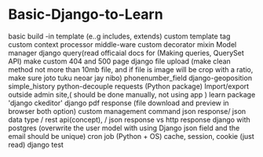# Basic-Django-to-Learn
basic build -in template (e..g includes, extends)
custom template tag
custom context processor
middle-ware
custom decorator
mixin
Model manager
django query(read officaial docs for (Making queries, QuerySet API)
make custom 404 and 500 page
django file upload (make clean method not more than 10mb file, and if file is image will be crop with a ratio, make sure joto tuku neoar jay nibo)
phonenumber_field
django-geoposition
simple_history
python-decouple
requests  (Python package)
Import/export outside admin site,( should be done manually, not using app )
learn package 'django ckeditor'
django pdf response (file download and preview in browser both option)
custom management command
json response/ json data type / rest api(concept), / json response vs http response 
django with postgres (overwrite the user model with using Django json field and the email should be unique) 
cron job (Python + OS)
cache, session, cookie (just read)
django test
